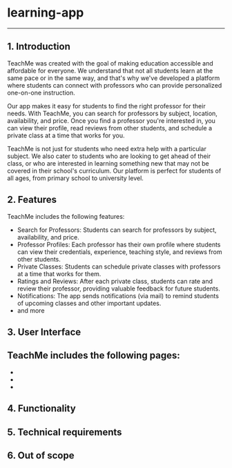 # learning-app
---
## 1. Introduction

TeachMe was created with the goal of making education accessible and affordable for everyone. We understand that not all students learn at the same pace or in the same way, and that's why we've developed a platform where students can connect with professors who can provide personalized one-on-one instruction.

Our app makes it easy for students to find the right professor for their needs. With TeachMe, you can search for professors by subject, location, availability, and price. Once you find a professor you're interested in, you can view their profile, read reviews from other students, and schedule a private class at a time that works for you.

TeachMe is not just for students who need extra help with a particular subject. We also cater to students who are looking to get ahead of their class, or who are interested in learning something new that may not be covered in their school's curriculum. Our platform is perfect for students of all ages, from primary school to university level.

## 2. Features

TeachMe includes the following features:

- Search for Professors: Students can search for professors by subject, availability, and price.
- Professor Profiles: Each professor has their own profile where students can view their credentials, experience, teaching style, and reviews from other students.
- Private Classes: Students can schedule private classes with professors at a time that works for them.
- Ratings and Reviews: After each private class, students can rate and review their professor, providing valuable feedback for future students.
- Notifications: The app sends notifications (via mail) to remind students of upcoming classes and other important updates.
- and more

## 3. User Interface

TeachMe includes the following pages:
-
-
-
-

## 4. Functionality


## 5. Technical requirements



## 6. Out of scope
